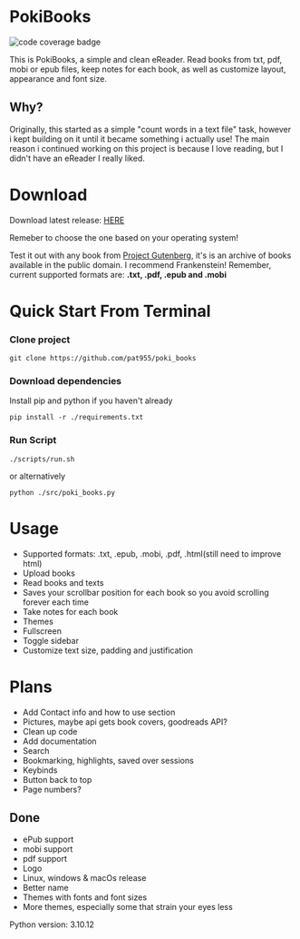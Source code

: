 # PokiBooks
![code coverage badge](https://github.com/pat955/poki_books/actions/workflows/ci.yml/badge.svg)

This is PokiBooks, a simple and clean eReader. Read books from txt, pdf, mobi or epub files, keep notes for each book, as well as customize layout, appearance and font size.

## Why?
Originally, this started as a simple "count words in a text file" task, however i kept building on it until it became something i actually use!
The main reason i continued working on this project is because I love reading, but I didn't have an eReader I really liked.

# Download
Download latest release: [HERE](https://github.com/octo-org/octo-repo/releases/latest)

Remeber to choose the one based on your operating system!

Test it out with any book from [Project Gutenberg](https://www.gutenberg.org/), it's is an archive of books available in the public domain. I recommend Frankenstein!
Remember, current supported formats are: **.txt, .pdf, .epub and .mobi**

# Quick Start From Terminal
### Clone project
```
git clone https://github.com/pat955/poki_books
```
### Download dependencies
Install pip and python if you haven't already
```
pip install -r ./requirements.txt
```
### Run Script
```
./scripts/run.sh
```
or alternatively 
```
python ./src/poki_books.py
```

# Usage 
* Supported formats: .txt, .epub, .mobi, .pdf, .html(still need to improve html)
* Upload books
* Read books and texts
* Saves your scrollbar position for each book so you avoid scrolling forever each time
* Take notes for each book 
* Themes
* Fullscreen
* Toggle sidebar
* Customize text size, padding and justification
  
# Plans
* Add Contact info and how to use section
* Pictures, maybe api gets book covers, goodreads API?
* Clean up code
* Add documentation
* Search 
* Bookmarking, highlights, saved over sessions 
* Keybinds
* Button back to top
* Page numbers?

## Done

* ePub support
* mobi support
* pdf support
* Logo
* Linux, windows & macOs release
* Better name
* Themes with fonts and font sizes
* More themes, especially some that strain your eyes less

Python version: 3.10.12

